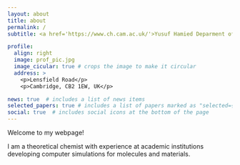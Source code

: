 ```yaml
---
layout: about
title: about
permalink: /
subtitle: <a href='https://www.ch.cam.ac.uk/'>Yusuf Hamied Deparment of Chemistry</a>. University of Cambridge.

profile:
  align: right
  image: prof_pic.jpg
  image_cicular: true # crops the image to make it circular
  address: >
    <p>Lensfield Road</p>
    <p>Cambridge, CB2 1EW, UK</p>

news: true  # includes a list of news items
selected_papers: true # includes a list of papers marked as "selected={true}"
social: true  # includes social icons at the bottom of the page
---
```


Welcome to my webpage!

I am a theoretical chemist with experience at academic institutions developing computer simulations for molecules and materials.
